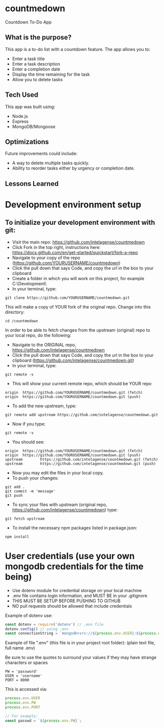 # countmedown
Countdown To-Do App

## What is the purpose?
This app is a to-do list with a countdown feature. The app allows you to:

* Enter a task title
* Enter a task description
* Enter a completion date
* Display the time remaining for the task
* Allow you to delete tasks

## Tech Used
This app was built using:

* Node.js
* Express
* MongoDB/Mongoose
 

## Optimizations

Future improvements could include:

* A way to delete multiple tasks quickly. 
* Ability to reorder tasks either by urgency or completion date.

## Lessons Learned




# Development environment setup

## To initialize your development environment with git:
* Visit the main repo: https://github.com/intelagense/countmedown
* Click Fork in the top right, instructions here: https://docs.github.com/en/get-started/quickstart/fork-a-repo
* Navigate to your copy of the repo (https://github.com/YOURUSERNAME/countmedown)
* Click the pull down that says Code, and copy the url in the box to your clipboard
* Create a folder in which you will work on this project, for example C:\Development\
* In your terminal, type:

```shell
git clone https://github.com/YOURUSERNAME/countmedown.git
```
This will make a copy of YOUR fork of the original repo.
Change into this directory:
```shell
cd /countmedown
```

In order to be able to fetch changes from the upstream (original) repo to your local repo, do the following:

* Navigate to the ORIGINAL repo, https://github.com/intelagense/countmedown
* Click the pull down that says Code, and copy the url in the box to your clipboard (https://github.com/intelagense/countmedown.git)
* In your terminal, type:
```shell
git remote -v
```
* This will show your current remote repo, which should be YOUR repo
```shell
origin  https://github.com/YOURUSERNAME/countmedown.git (fetch)
origin  https://github.com/YOURUSERNAME/countmedown.git (push)
```

* To add the new upstream, type:
```shell
git remote add upstream https://github.com/intelagense/countmedown.git
```

* Now if you type:
```shell
git remote -v
```
* You should see:
```shell
origin  https://github.com/YOURUSERNAME/countmedown.git (fetch)
origin  https://github.com/YOURUSERNAME/countmedown.git (push)
upstream        https://github.com/intelagense/countmedown.git (fetch)
upstream        https://github.com/intelagense/countmedown.git (push)
```

* Now you may edit the files in your local copy.
* To push your changes:
```shell
git add .
git commit -m 'message'
git push
```

* To sync your files with upstream (original repo, https://github.com/intelagense/countmedown) type:
```shell
git fetch upstream
```

* To install the necessary npm packages listed in package.json:
```shell
npm install
```

# User credentials (use your own mongodb credentials for the time being)
* Use dotenv module for credential storage on your local machine
* .env file contains login information, and MUST BE in your .gitignore
* THIS MUST BE SETUP BEFORE PUSHING TO GITHUB
* NO pull requests should be allowed that include credentials

Example of dotenv use:

```javascript
const dotenv = require('dotenv') // .env file
dotenv.config() // using .env
const connectionString = `mongodb+srv://${process.env.USER}:${process.env.PW}@cluster0.bzzkg.mongodb.net/?retryWrites=true&w=majority`;
```

Example of file ".env"  (this file is in your project root folder):
(plain text file, full name .env)

Be sure to use the quotes to surround your values if they may have strange characters or spaces
```shell
PW = 'password'
USER = 'username'
PORT = 8000
```

This is accessed via:
```javascript
process.env.USER
process.env.PW
process.env.PORT

// For example:
const passwd = `${process.env.PW}`;
```